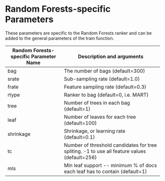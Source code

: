 # Random Forests-specific Parameters

These parameters are specific to the Random Forests ranker and can be added to the general parameters of the train function.

| Random Forests-specific Parameter Name | Description and arguments |
| --- | --- |
| bag | The number of bags (default=300) |
| srate | Sub-sampling rate (default=1.0) |
| frate | Feature sampling rate (default=0.3) |
| rtype | Ranker to bag (default=0, i.e. MART) |
| tree | Number of trees in each bag (default=1) |
| leaf | Number of leaves for each tree (default=100) |
| shrinkage | Shrinkage, or learning rate (default=0.1) |
| tc | Number of threshold candidates for tree spliting. -1 to use all feature values (default=256) |
| mls | Min leaf support -- minimum % of docs each leaf has to contain (default=1) |